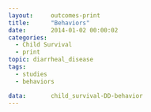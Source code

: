 ```yaml
---
layout:     outcomes-print
title:      "Behaviors"
date:       2014-01-02 00:00:02
categories: 
  - Child Survival
  - print
topic: diarrheal_disease
tags:       
  - studies
  - behaviors

data:       child_survival-DD-behavior
---
```

